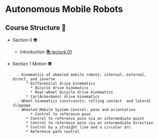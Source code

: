 # Autonomous Mobile Robots
## Course Structure :space_invader:
    
- Section 0 :alien:	
    - Introduction [:books:	lecture 01](lectures/) 
- Section 1 Motion :alien:	
    
		- Kinematics of wheeled mobile robots: internal, external, direct, and inverse 
		    * Differential drive kinematics
			  * Bicycle drive kinematics
			  * Rear-wheel bicycle drive kinematics
		    * Car(Ackermann) drive kinematics
		- Wheel kinematics constraints: rolling contact  and lateral slippage 
	    - Wheeled Mobile System Control: pose and orientation
			  * Control to reference pose
            * Control to reference pose via an intermediate point
            * Control to reference pose via an intermediate direction
            * Control by a straight line and a circular arc
            * Reference path control
